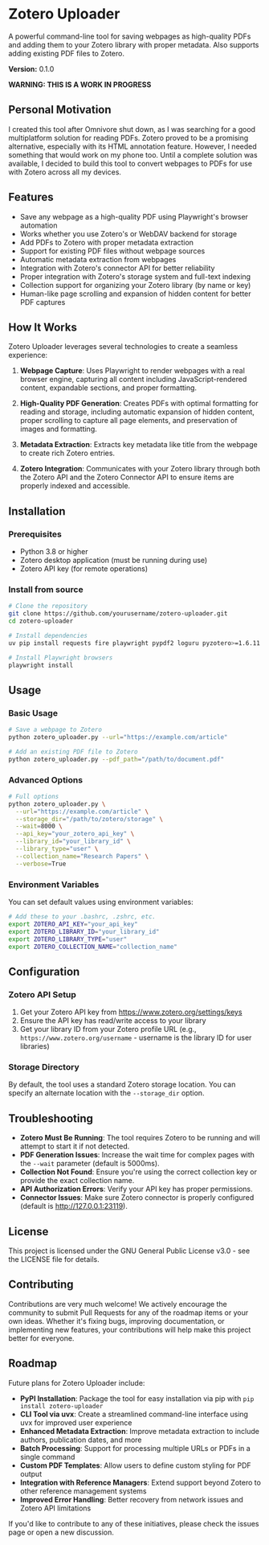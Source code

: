 # Zotero Uploader

A powerful command-line tool for saving webpages as high-quality PDFs and adding them to your Zotero library with proper metadata. Also supports adding existing PDF files to Zotero.

**Version:** 0.1.0

**WARNING: THIS IS A WORK IN PROGRESS**

## Personal Motivation

I created this tool after Omnivore shut down, as I was searching for a good multiplatform solution for reading PDFs. Zotero proved to be a promising alternative, especially with its HTML annotation feature. However, I needed something that would work on my phone too. Until a complete solution was available, I decided to build this tool to convert webpages to PDFs for use with Zotero across all my devices.

## Features

- Save any webpage as a high-quality PDF using Playwright's browser automation
- Works whether you use Zotero's or WebDAV backend for storage
- Add PDFs to Zotero with proper metadata extraction
- Support for existing PDF files without webpage sources
- Automatic metadata extraction from webpages
- Integration with Zotero's connector API for better reliability
- Proper integration with Zotero's storage system and full-text indexing
- Collection support for organizing your Zotero library (by name or key)
- Human-like page scrolling and expansion of hidden content for better PDF captures

## How It Works

Zotero Uploader leverages several technologies to create a seamless experience:

1. **Webpage Capture**: Uses Playwright to render webpages with a real browser engine, capturing all content including JavaScript-rendered content, expandable sections, and proper formatting.

2. **High-Quality PDF Generation**: Creates PDFs with optimal formatting for reading and storage, including automatic expansion of hidden content, proper scrolling to capture all page elements, and preservation of images and formatting.

3. **Metadata Extraction**: Extracts key metadata like title from the webpage to create rich Zotero entries.

4. **Zotero Integration**: Communicates with your Zotero library through both the Zotero API and the Zotero Connector API to ensure items are properly indexed and accessible.

## Installation

### Prerequisites

- Python 3.8 or higher
- Zotero desktop application (must be running during use)
- Zotero API key (for remote operations)

### Install from source

```bash
# Clone the repository
git clone https://github.com/yourusername/zotero-uploader.git
cd zotero-uploader

# Install dependencies
uv pip install requests fire playwright pypdf2 loguru pyzotero>=1.6.11

# Install Playwright browsers
playwright install
```

## Usage

### Basic Usage

```bash
# Save a webpage to Zotero
python zotero_uploader.py --url="https://example.com/article"

# Add an existing PDF file to Zotero
python zotero_uploader.py --pdf_path="/path/to/document.pdf"
```

### Advanced Options

```bash
# Full options
python zotero_uploader.py \
  --url="https://example.com/article" \
  --storage_dir="/path/to/zotero/storage" \
  --wait=8000 \
  --api_key="your_zotero_api_key" \
  --library_id="your_library_id" \
  --library_type="user" \
  --collection_name="Research Papers" \
  --verbose=True
```

### Environment Variables

You can set default values using environment variables:

```bash
# Add these to your .bashrc, .zshrc, etc.
export ZOTERO_API_KEY="your_api_key"
export ZOTERO_LIBRARY_ID="your_library_id"
export ZOTERO_LIBRARY_TYPE="user"
export ZOTERO_COLLECTION_NAME="collection_name"
```

## Configuration

### Zotero API Setup

1. Get your Zotero API key from https://www.zotero.org/settings/keys
2. Ensure the API key has read/write access to your library
3. Get your library ID from your Zotero profile URL (e.g., `https://www.zotero.org/username` - username is the library ID for user libraries)

### Storage Directory

By default, the tool uses a standard Zotero storage location. You can specify an alternate location with the `--storage_dir` option.

## Troubleshooting

- **Zotero Must Be Running**: The tool requires Zotero to be running and will attempt to start it if not detected.
- **PDF Generation Issues**: Increase the wait time for complex pages with the `--wait` parameter (default is 5000ms).
- **Collection Not Found**: Ensure you're using the correct collection key or provide the exact collection name.
- **API Authorization Errors**: Verify your API key has proper permissions.
- **Connector Issues**: Make sure Zotero connector is properly configured (default is http://127.0.0.1:23119).

## License

This project is licensed under the GNU General Public License v3.0 - see the LICENSE file for details.

## Contributing

Contributions are very much welcome! We actively encourage the community to submit Pull Requests for any of the roadmap items or your own ideas. Whether it's fixing bugs, improving documentation, or implementing new features, your contributions will help make this project better for everyone.

## Roadmap

Future plans for Zotero Uploader include:

- **PyPI Installation**: Package the tool for easy installation via pip with `pip install zotero-uploader`
- **CLI Tool via uvx**: Create a streamlined command-line interface using uvx for improved user experience
- **Enhanced Metadata Extraction**: Improve metadata extraction to include authors, publication dates, and more
- **Batch Processing**: Support for processing multiple URLs or PDFs in a single command
- **Custom PDF Templates**: Allow users to define custom styling for PDF output
- **Integration with Reference Managers**: Extend support beyond Zotero to other reference management systems
- **Improved Error Handling**: Better recovery from network issues and Zotero API limitations

If you'd like to contribute to any of these initiatives, please check the issues page or open a new discussion.
